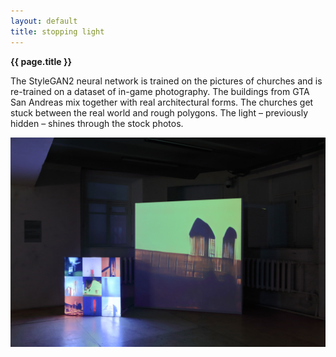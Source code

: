 ```yaml
---
layout: default
title: stopping light
---
```


**{{ page.title }}**

The StyleGAN2 neural network is trained on the pictures of churches and is re-trained on a dataset of in-game photography. The buildings from GTA San Andreas mix together with real architectural forms. The churches get stuck between the real world and rough polygons. The light – previously hidden – shines through the stock photos.

![solyanka-1](stopping_light_1.JPG)